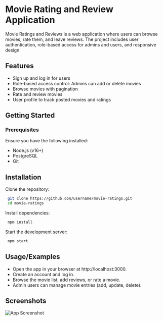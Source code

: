 
# Movie Rating and Review Application 

Movie Ratings and Reviews is a web application where users can browse movies, rate them, and leave reviews. The project includes user authentication, role-based access for admins and users, and responsive design.





## Features

- Sign up and log in for users
- Role-based access control: Admins can add or delete movies
- Browse movies with pagination
- Rate and review movies
- User profile to track posted movies and ratings


## Getting Started
### Prerequisites
Ensure you have the following installed:

- Node.js (v16+)
- PostgreSQL
- Git


## Installation

Clone the repository:

```bash
 git clone https://github.com/username/movie-ratings.git
 cd movie-ratings
```
Install dependencies:

```bash
 npm install
```
Start the development server:
```bash
 npm start
```

    
## Usage/Examples

- Open the app in your browser at http://localhost:3000.
- Create an account and log in.
- Browse the movie list, add reviews, or rate a movie.
- Admin users can manage movie entries (add, update, delete).



## Screenshots

![App Screenshot](https://via.placeholder.com/468x300?text=App+Screenshot+Here)

